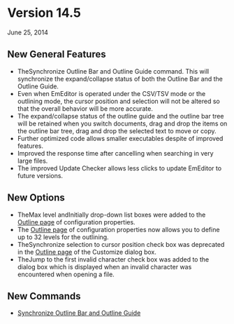 # Version 14.5

June 25, 2014

## New General Features

- TheSynchronize Outline Bar and Outline Guide command.
This will synchronize the expand/collapse status of both the Outline Bar and
the Outline Guide.
- Even when EmEditor is operated under the CSV/TSV mode or the outlining
mode, the
cursor position and selection will not be altered so that the overall
behavior will be more accurate.
- The
expand/collapse status of the outline guide and the outline bar tree will be
retained when you switch documents, drag and drop the items on the outline
bar tree, drag and drop the selected text to move or copy.
- Further optimized code allows smaller executables despite of improved
features.
- Improved the response time after cancelling when searching in very large
files.
- The improved Update Checker allows less clicks to update EmEditor to future versions.

## New Options

- TheMax level andInitially drop-down
list boxes were added to the [Outline page](../dlg/properties/outline/index) of configuration properties.
- The [Outline page](../dlg/properties/outline/index) of configuration properties
now allows you to define up to 32 levels for the outlining.
- TheSynchronize selection to cursor position check box was
deprecated in the [Outline page](../dlg/customize/outline/index) of the Customize dialog box.
- TheJump to the first invalid character check box was added to the dialog box which is displayed when an invalid character was encountered when opening a file.

## New Commands

- [Synchronize Outline Bar and Outline Guide](../cmd/edit/outline_sync_bar_to_guide)
